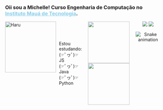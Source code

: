 
<h3>Oii sou a Michelle! Curso Engenharia de Computação no <a style="color:#87CEEB" href="https://maua.br/"> Instituto Mauá de Tecnologia</a></u>.</h3> 

<div style="display: flex; ">
    <img height="165" alt="Haru" src="https://cdn.discordapp.com/attachments/1001707384831483905/1007507919589343313/WhatsApp_Image_2022-08-12_at_00.52_1.png">
    <div style="display: flex; flex-direction: column; justify-content: space-around; margin-left: 10px;">
     Estou estudando:<br>
     (☞ﾟヮﾟ)☞ JS <br>
     (☞ﾟヮﾟ)☞ Java <br>
     (☞ﾟヮﾟ)☞ Python
</div>

##

<div align="center">
  <a href="https://github.com/Michelle-Hmzk">
  <img height="135em" src="https://github-readme-stats.vercel.app/api?username=Michelle-Hmzk&show_icons=true&theme=tokyonight&include_all_commits=true&count_private=true"/>
  <img height="135em" src="https://github-readme-stats.vercel.app/api/top-langs/?username=Michelle-Hmzk&layout=compact&langs_count=7&theme=tokyonight"/>
</div>

##
    
<div align="center">
  <a alt="email" href = "mailto:michellehmzk@gmail.com"><img src="https://img.shields.io/badge/-Gmail-%23333?style=for-the-badge&logo=gmail&logoColor=white" target="_blank"></a>
  <a alt="linkedin" href="https://www.linkedin.com/in/michelle-hmzk/" target="_blank"><img src="https://img.shields.io/badge/-LinkedIn-%230077B5?style=for-the-badge&logo=linkedin&logoColor=white" target="_blank"></a> 
 
  ![Snake animation](https://github.com/Michelle-Hmzk/Michelle-Hmzk/blob/output/github-contribution-grid-snake.svg)
 
</div>
<!--
**Michelle-Hmzk/Michelle-Hmzk** is a ✨ _special_ ✨ repository because its `README.md` (this file) appears on your GitHub profile.

Here are some ideas to get you started:

- 🔭 I’m currently working on ...
- 🌱 I’m currently learning ...
- 👯 I’m looking to collaborate on ...
